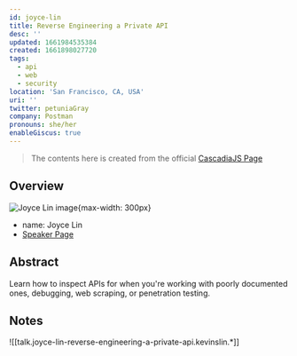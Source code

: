 ```yaml
---
id: joyce-lin
title: Reverse Engineering a Private API
desc: ''
updated: 1661984535384
created: 1661898027720
tags:
  - api
  - web
  - security
location: 'San Francisco, CA, USA'
uri: ''
twitter: petuniaGray
company: Postman
pronouns: she/her
enableGiscus: true
---
```

> The contents here is created from the official [CascadiaJS Page](https://2022.cascadiajs.com/speakers/joyce-lin)

## Overview

![Joyce Lin image](https://create-4jr.begin.app/_static/2022/joyce-lin.jpg){max-width: 300px}
- name: Joyce Lin
- [Speaker Page](https://2022.cascadiajs.com/speakers/joyce-lin)

## Abstract

Learn how to inspect APIs for when you're working with poorly documented ones, debugging, web scraping, or penetration testing.

## Notes

![[talk.joyce-lin-reverse-engineering-a-private-api.kevinslin.*]]